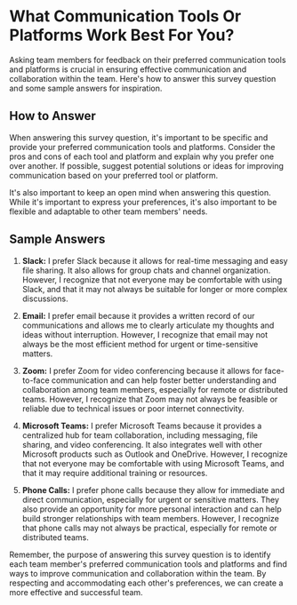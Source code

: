 What Communication Tools Or Platforms Work Best For You?
===============================================================================

Asking team members for feedback on their preferred communication tools and platforms is crucial in ensuring effective communication and collaboration within the team. Here's how to answer this survey question and some sample answers for inspiration.

How to Answer
-------------

When answering this survey question, it's important to be specific and provide your preferred communication tools and platforms. Consider the pros and cons of each tool and platform and explain why you prefer one over another. If possible, suggest potential solutions or ideas for improving communication based on your preferred tool or platform.

It's also important to keep an open mind when answering this question. While it's important to express your preferences, it's also important to be flexible and adaptable to other team members' needs.

Sample Answers
--------------

1. **Slack:** I prefer Slack because it allows for real-time messaging and easy file sharing. It also allows for group chats and channel organization. However, I recognize that not everyone may be comfortable with using Slack, and that it may not always be suitable for longer or more complex discussions.

2. **Email:** I prefer email because it provides a written record of our communications and allows me to clearly articulate my thoughts and ideas without interruption. However, I recognize that email may not always be the most efficient method for urgent or time-sensitive matters.

3. **Zoom:** I prefer Zoom for video conferencing because it allows for face-to-face communication and can help foster better understanding and collaboration among team members, especially for remote or distributed teams. However, I recognize that Zoom may not always be feasible or reliable due to technical issues or poor internet connectivity.

4. **Microsoft Teams:** I prefer Microsoft Teams because it provides a centralized hub for team collaboration, including messaging, file sharing, and video conferencing. It also integrates well with other Microsoft products such as Outlook and OneDrive. However, I recognize that not everyone may be comfortable with using Microsoft Teams, and that it may require additional training or resources.

5. **Phone Calls:** I prefer phone calls because they allow for immediate and direct communication, especially for urgent or sensitive matters. They also provide an opportunity for more personal interaction and can help build stronger relationships with team members. However, I recognize that phone calls may not always be practical, especially for remote or distributed teams.

Remember, the purpose of answering this survey question is to identify each team member's preferred communication tools and platforms and find ways to improve communication and collaboration within the team. By respecting and accommodating each other's preferences, we can create a more effective and successful team.
